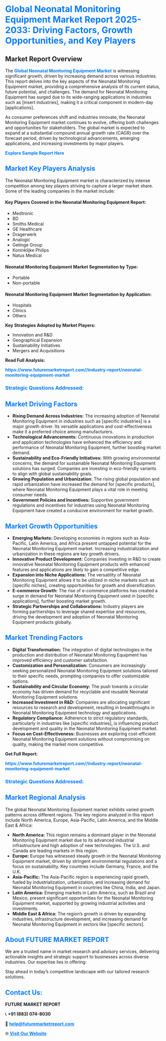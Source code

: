 <h1 style="color: #007BFF;">Global Neonatal Monitoring Equipment Market Report 2025-2033: Driving Factors, Growth Opportunities, and Key Players</h1>

<section id="overview">
<h2>Market Report Overview</h2>
<p>The <a href="https://www.futuremarketreport.com//industry-report/neonatal-monitoring-equipment-market" style="color: #007BFF; text-decoration: none;"><strong>Global Neonatal Monitoring Equipment Market</strong></a> is witnessing significant growth, driven by increasing demand across various industries. This report delves into the key aspects of the Neonatal Monitoring Equipment market, providing a comprehensive analysis of its current status, future potential, and challenges. The demand for Neonatal Monitoring Equipment has surged due to its wide-ranging applications in industries such as [insert industries], making it a critical component in modern-day [applications].</p>
<p>As consumer preferences shift and industries innovate, the Neonatal Monitoring Equipment market continues to evolve, offering both challenges and opportunities for stakeholders. The global market is expected to expand at a substantial compound annual growth rate (CAGR) over the forecast period, driven by technological advancements, emerging applications, and increasing investments by major players.</p>
</section>

<section id="overview">
<p><a href="https://www.futuremarketreport.com//request-sample/reportId=51775" style="color: #007BFF; text-decoration: none;"><strong>Explore Sample Report Here</strong></a></p>
</section>

<section id="key-players">
<h2 style="color: #007BFF;">Market Key Players Analysis</h2>
<p>The Neonatal Monitoring Equipment market is characterized by intense competition among key players striving to capture a larger market share. Some of the leading companies in the market include:</p>
<h4>Key Players Covered in the Neonatal Monitoring Equipment Report:</h4>
<ul><li>Medtronic</li><li>BD</li><li>Smiths Medical</li><li>GE Healthcare</li><li>Dragerwerk</li><li>Analogic</li><li>Getinge Group</li><li>Koninklijke Philips</li><li>Natus Medical</li></ul>
<h4>Neonatal Monitoring Equipment Market Segmentation by Type:</h4>
<ul><li>Portable</li><li>Non-portable</li></ul>

<h4>Neonatal Monitoring Equipment Market Segmentation by Application:</h4>
<ul><li>Hospitals</li><li>Clinics</li><li>Others</li></ul>
<p><strong>Key Strategies Adopted by Market Players:</strong></p>
<ul>
<li>Innovation and R&D</li>
<li>Geographical Expansion</li>
<li>Sustainability Initiatives</li>
<li>Mergers and Acquisitions</li>
</ul>
</section>

<section>
<p><strong>Read Full Analysis: </strong></p><a href="https://www.futuremarketreport.com//industry-report/neonatal-monitoring-equipment-market" style="color: #007BFF; text-decoration: none;"><strong>https://www.futuremarketreport.com//industry-report/neonatal-monitoring-equipment-market</strong></a>
<h3 style="color: #007BFF;">Strategic Questions Addressed:</h3>
</section>

<section id="driving-factors">
<h2 style="color: #007BFF;">Market Driving Factors</h2>
<ul>
<li><strong>Rising Demand Across Industries:</strong> The increasing adoption of Neonatal Monitoring Equipment in industries such as [specific industries] is a major growth driver. Its versatile applications and cost-effectiveness make it a preferred choice among manufacturers.</li>
<li><strong>Technological Advancements:</strong> Continuous innovations in production and application technologies have enhanced the efficiency and performance of Neonatal Monitoring Equipment, further boosting market demand.</li>
<li><strong>Sustainability and Eco-Friendly Initiatives:</strong> With growing environmental concerns, the demand for sustainable Neonatal Monitoring Equipment solutions has surged. Companies are investing in eco-friendly variants to align with global sustainability goals.</li>
<li><strong>Growing Population and Urbanization:</strong> The rising global population and rapid urbanization have increased the demand for [specific products], where Neonatal Monitoring Equipment plays a vital role in meeting consumer needs.</li>
<li><strong>Government Policies and Incentives:</strong> Supportive government regulations and incentives for industries using Neonatal Monitoring Equipment have created a conducive environment for market growth.</li>
</ul>
</section>

<section id="growth-opportunities">
<h2 style="color: #007BFF;">Market Growth Opportunities</h2>
<ul>
<li><strong>Emerging Markets:</strong> Developing economies in regions such as Asia-Pacific, Latin America, and Africa present untapped potential for the Neonatal Monitoring Equipment market. Increasing industrialization and urbanization in these regions are key growth drivers.</li>
<li><strong>Innovative Product Development:</strong> Companies investing in R&D to create innovative Neonatal Monitoring Equipment products with enhanced features and applications are likely to gain a competitive edge.</li>
<li><strong>Expansion into Niche Applications:</strong> The versatility of Neonatal Monitoring Equipment allows it to be utilized in niche markets such as [specific niches], creating opportunities for growth and diversification.</li>
<li><strong>E-commerce Growth:</strong> The rise of e-commerce platforms has created a surge in demand for Neonatal Monitoring Equipment used in [specific applications], further boosting market growth.</li>
<li><strong>Strategic Partnerships and Collaborations:</strong> Industry players are forming partnerships to leverage shared expertise and resources, driving the development and adoption of Neonatal Monitoring Equipment products globally.</li>
</ul>
</section>

<section id="trending-factors">
<h2 style="color: #007BFF;">Market Trending Factors</h2>
<ul>
<li><strong>Digital Transformation:</strong> The integration of digital technologies in the production and distribution of Neonatal Monitoring Equipment has improved efficiency and customer satisfaction.</li>
<li><strong>Customization and Personalization:</strong> Consumers are increasingly seeking personalized Neonatal Monitoring Equipment solutions tailored to their specific needs, prompting companies to offer customizable options.</li>
<li><strong>Sustainability and Circular Economy:</strong> The push towards a circular economy has driven demand for recyclable and reusable Neonatal Monitoring Equipment solutions.</li>
<li><strong>Increased Investment in R&D:</strong> Companies are allocating significant resources to research and development, resulting in breakthroughs in Neonatal Monitoring Equipment technology and applications.</li>
<li><strong>Regulatory Compliance:</strong> Adherence to strict regulatory standards, particularly in industries like [specific industries], is influencing product development and quality in the Neonatal Monitoring Equipment market.</li>
<li><strong>Focus on Cost-Effectiveness:</strong> Businesses are exploring cost-efficient Neonatal Monitoring Equipment solutions without compromising on quality, making the market more competitive.</li>
</ul>
</section>

<section>
<p><strong>Get Full Report: </strong></p><a href="https://www.futuremarketreport.com//industry-report/neonatal-monitoring-equipment-market" style="color: #007BFF; text-decoration: none;"><strong>https://www.futuremarketreport.com//industry-report/neonatal-monitoring-equipment-market</strong></a>
<h3 style="color: #007BFF;">Strategic Questions Addressed:</h3>
</section>


<section id="regional-analysis">
<h2 style="color: #007BFF;">Market Regional Analysis</h2>
<p>The global Neonatal Monitoring Equipment market exhibits varied growth patterns across different regions. The key regions analyzed in this report include North America, Europe, Asia-Pacific, Latin America, and the Middle East & Africa:</p>
<ul>
<li><strong>North America:</strong> This region remains a dominant player in the Neonatal Monitoring Equipment market due to its advanced industrial infrastructure and high adoption of new technologies. The U.S. and Canada are leading markets in this region.</li>
<li><strong>Europe:</strong> Europe has witnessed steady growth in the Neonatal Monitoring Equipment market, driven by stringent environmental regulations and a focus on sustainability. Key countries include Germany, France, and the U.K.</li>
<li><strong>Asia-Pacific:</strong> The Asia-Pacific region is experiencing rapid growth, fueled by industrialization, urbanization, and increasing demand for Neonatal Monitoring Equipment in countries like China, India, and Japan.</li>
<li><strong>Latin America:</strong> Emerging markets in Latin America, such as Brazil and Mexico, present significant opportunities for the Neonatal Monitoring Equipment market, supported by growing industrial activities and investments.</li>
<li><strong>Middle East & Africa:</strong> The region’s growth is driven by expanding industries, infrastructure development, and increasing demand for Neonatal Monitoring Equipment in sectors like [specific sectors].</li>
</ul>
</section>

<footer>
<h2 style="color: #007BFF;">About FUTURE MARKET REPORT</h2>
<p>We are a trusted name in market research and advisory services, delivering actionable insights and strategic support to businesses across diverse industries. Our expertise lies in offering:</p>

<p>Stay ahead in today’s competitive landscape with our tailored research solutions.</p>

<h2 style="color: #007BFF;">Contact Us:</h2>
<p><strong>FUTURE MARKET REPORT</strong></p>
<p>📞 <strong>+91 (883) 074-8030</strong></p>
<p>📧 <strong><a href="mailto:help@futuremarketreport.com" style="color: #007BFF;">help@futuremarketreport.com</a></strong></p>
<p>🌐 <strong><a href="https://www.futuremarketreport.com/" style="color: #007BFF;">Visit Our Website</a></strong></p>
</footer>